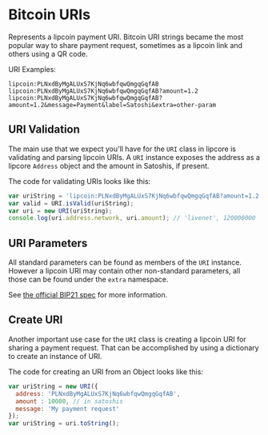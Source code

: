 # Bitcoin URIs
Represents a lipcoin payment URI. Bitcoin URI strings became the most popular way to share payment request, sometimes as a lipcoin link and others using a QR code.

URI Examples:

```
lipcoin:PLNxdByMgALUxS7KjNq6wbfqwQmgqGqfAB
lipcoin:PLNxdByMgALUxS7KjNq6wbfqwQmgqGqfAB?amount=1.2
lipcoin:PLNxdByMgALUxS7KjNq6wbfqwQmgqGqfAB?amount=1.2&message=Payment&label=Satoshi&extra=other-param
```

## URI Validation
The main use that we expect you'll have for the `URI` class in lipcore is validating and parsing lipcoin URIs. A `URI` instance exposes the address as a lipcore `Address` object and the amount in Satoshis, if present.

The code for validating URIs looks like this:

```javascript
var uriString = 'lipcoin:PLNxdByMgALUxS7KjNq6wbfqwQmgqGqfAB?amount=1.2';
var valid = URI.isValid(uriString);
var uri = new URI(uriString);
console.log(uri.address.network, uri.amount); // 'livenet', 120000000
```

## URI Parameters
All standard parameters can be found as members of the `URI` instance. However a lipcoin URI may contain other non-standard parameters, all those can be found under the `extra` namespace.

See [the official BIP21 spec](https://github.com/bitcoin/bips/blob/master/bip-0021.mediawiki) for more information.

## Create URI
Another important use case for the `URI` class is creating a lipcoin URI for sharing a payment request. That can be accomplished by using a dictionary to create an instance of URI.

The code for creating an URI from an Object looks like this:

```javascript
var uriString = new URI({
  address: 'PLNxdByMgALUxS7KjNq6wbfqwQmgqGqfAB',
  amount : 10000, // in satoshis
  message: 'My payment request'
});
var uriString = uri.toString();
```
